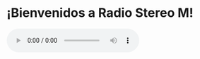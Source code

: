 <!DOCTYPE html>
<html lang="es">
<head>
    <meta charset="UTF-8">
    <title>Radio Stereo M</title>
    <meta name="viewport" content="width=device-width, initial-scale=1.0">
</head>
<body>
    <h1>¡Bienvenidos a Radio Stereo M!</h1>
    <audio controls autoplay>
        <source src="https://sonic.globalstream.pro/8108" type="audio/mpeg">
        Tu navegador no soporta audio en línea.
    </audio>
</body>
</html>
